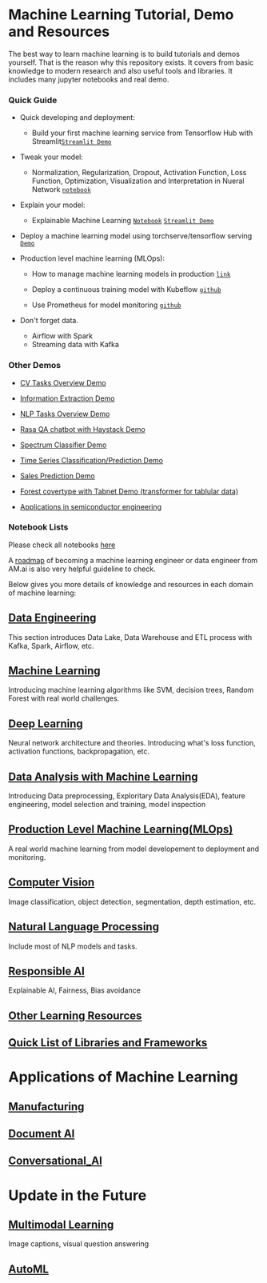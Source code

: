 # Machine Learning Tutorial, Demo and Resources

The best way to learn machine learning is to build tutorials and demos yourself. That is the reason why this repository exists. It covers from basic knowledge to modern research and also useful tools and libraries. It includes many jupyter notebooks and real demo. 



### Quick Guide

* Quick developing and deployment:

   * Build your first machine learning service from Tensorflow Hub with Streamlit[`Streamlit Demo`](demo/simple/image_cls)

* Tweak your model:

   * Normalization, Regularization, Dropout, Activation Function, Loss Function, Optimization, Visualization and Interpretation in Nueral Network [`notebook`](notebooks/data-analysis/house_price_NN_xAI.ipynb)

* Explain your model:

   * Explainable Machine Learning [`Notebook`](notebooks/data-analysis/house_price.ipynb) [`Streamlit Demo`](https://explainable-machine-learning.herokuapp.com/)

* Deploy a machine learning model using torchserve/tensorflow serving [`Demo`]()

* Production level machine learning (MLOps):

   * How to manage machine learning models in production [`link`](MLOps.md)
   
   * Deploy a continuous training model with Kubeflow [`github`]()

   * Use Prometheus for model monitoring [`github`]()

* Don't forget data. 
   *  Airflow with Spark
   *  Streaming data with Kafka


### Other Demos

* [CV Tasks Overview Demo]()

* [Information Extraction Demo]()

* [NLP Tasks Overview Demo]()

* [Rasa QA chatbot with Haystack Demo]()

* [Spectrum Classifier Demo]()

* [Time Series Classification/Prediction Demo]()

* [Sales Prediction Demo]()

* [Forest covertype with Tabnet Demo (transformer for tablular data)]()

* [Applications in semiconductor engineering]()

### Notebook Lists

Please check all notebooks [here](notebooks/)

A [roadmap](https://i.am.ai/roadmap/) of becoming a machine learning engineer or data engineer from AM.ai is also very helpful guideline to check.

Below gives you more details of knowledge and resources in each domain of machine learning:

## [Data Engineering](Data_Engineering.md)

This section introduces Data Lake, Data Warehouse and ETL process with Kafka, Spark, Airflow, etc.

## [Machine Learning](Machine_Learning.md)

Introducing machine learning algorithms like SVM, decision trees, Random Forest with real world challenges.

## [Deep Learning](Deep_Learning.md)

Neural network architecture and theories. Introducing what's loss function, activation functions, backpropagation, etc.

## [Data Analysis with Machine Learning](Data_Analysis.md)

Introducing Data preprocessing, Exploritary Data Analysis(EDA), feature engineering, model selection and training, model inspection

## [Production Level Machine Learning(MLOps)](MLOps.md)

A real world machine learning from model developement to deployment and monitoring.

## [Computer Vision](Computer_Vision.md)

Image classification, object detection, segmentation, depth estimation, etc.

## [Natural Language Processing](Natural_Language_Processing.md)

Include most of NLP models and tasks.

## [Responsible AI](Responsible_AI.md)

Explainable AI, Fairness, Bias avoidance

## [Other Learning Resources](Other_Learning_Resources.md)

## [Quick List of Libraries and Frameworks](Libraries_and_Frameworks.md)

# Applications of Machine Learning

## [Manufacturing](applications/Manufacturing.md)

## [Document AI](applications/Document_AI.md)

## [Conversational_AI](applications/Conversational_AI.md)

# Update in the Future

## [Multimodal Learning](Multimodal.md)

Image captions, visual question answering

## [AutoML](autoML.md)




